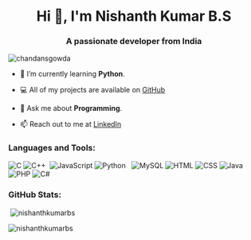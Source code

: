 <h1 align="center">Hi 👋, I'm Nishanth Kumar B.S</h1>
<h3 align="center">A passionate developer from India </h3>

<p align="left"> <img src="https://komarev.com/ghpvc/?username=nishanthkumarbs&label=Profile%20views&color=0e75b6&style=flat" alt="chandansgowda" /> 

- 🌱 I’m currently learning **Python**.
  
- 💻 All of my projects are available on [GitHub](https://github.com/nishanthkumarbs)

- 💬 Ask me about **Programming**.

- 📫 Reach out to me at [LinkedIn](https://www.linkedin.com/in/nishanth-kumar-b-7b2778218?)

<h3 align="left">Languages and Tools:</h3>


![C](https://img.shields.io/badge/c-%2300599C.svg?style=flat&logo=c&logoColor=white) ![C++](https://img.shields.io/badge/c++-%2300599C.svg?style=flat&logo=c%2B%2B&logoColor=white)  ![JavaScript](https://img.shields.io/badge/javascript-%23323330.svg?style=flat&logo=javascript&logoColor=%23F7DF1E) ![Python](https://img.shields.io/badge/python-3670A0?style=flat&logo=python&logoColor=ffdd54)   ![MySQL](https://img.shields.io/badge/mysql-%2300f.svg?style=flat&logo=mysql&logoColor=white) ![HTML](https://img.shields.io/badge/HTML5-E34F26?style=flat&logo=html5&logoColor=white) ![CSS](https://img.shields.io/badge/CSS3-1572B6?style=flate&logo=css3&logoColor=white) ![Java](https://img.shields.io/badge/Java-ED8B00?style=flate&logo=openjdk&logoColor=white) ![PHP](https://img.shields.io/badge/PHP-777BB4?style=flate&logo=php&logoColor=white) ![C#](https://img.shields.io/badge/C%23-239120?style=flate&logo=c-sharp&logoColor=white)

<h3 align="left">GitHub Stats:</h3>

<p>&nbsp;<img align="center" src="https://github-readme-stats.vercel.app/api?username=Nishanthkumarbs&show_icons=true&locale=en" alt="nishanthkumarbs" /></p>

<p><img align="center" src="https://github-readme-streak-stats.herokuapp.com/?user=nishanthkumarbs&" alt="nishanthkumarbs" /></p>




